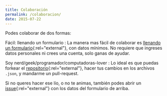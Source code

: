 ```yaml
---
title: Colaboración
permalink: /colaboracion/
date: 2015-07-22
---
```


Podes colaborar de dos formas:

Fácil: llenando un formulario 
  : La manera mas fácil de colaborar es [llenando un formulario]({{site.social.form_colaboracion}}){:rel="external"}, con datos mínimos. No requiere que ingreses datos personales ni crees una cuenta, solo ganas de ayudar.


Soy nerd/geek/programador/computadoras-lover 
  : Lo ideal es que puedas forkear el [repositorio](https://github.com/eikiu/rg-actividades){:rel="external"}, hacer tus cambios en los archivos `.json`, y mandarme un pull-request.
  
  Si no queres hacer ese lío, o no te animas, también podes abrir un [issue](https://github.com/eikiu/rg-actividades/issues){:rel="external"} con los datos del formulario de arriba.

